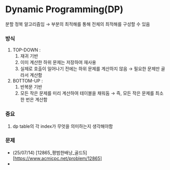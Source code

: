# Dynamic Programming(DP)

분할 정복 알고리즘임
→ 부분의 최적해를 통해 전체의 최적해를 구성할 수 있음

###  방식

1. TOP-DOWN :
    1. 재귀 기반
    2. 이미 계산한 하위 문제는 저장하여 재사용
    3. 실제로 호출이 일어나기 전에는 하위 문제를 계산하지 않음 → 필요한 문제만 골라서 계산함
2. BOTTOM-UP :
    1. 반복문 기반
    2. 모든 작은 문제를 미리 계산하여 테이블을 채워둠 →  즉, 모든 작은 문제를 최소 한 번은 계산함

### 중요

1. dp table의 각 index가 무엇을 의미하는지 생각해야함

### 문제

- (25/07/14) [12865_평범한배낭_골드5][https://www.acmicpc.net/problem/12865]
- 
